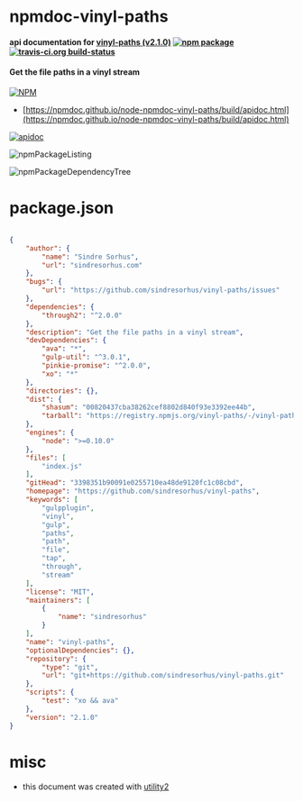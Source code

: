 # npmdoc-vinyl-paths

#### api documentation for  [vinyl-paths (v2.1.0)](https://github.com/sindresorhus/vinyl-paths)  [![npm package](https://img.shields.io/npm/v/npmdoc-vinyl-paths.svg?style=flat-square)](https://www.npmjs.org/package/npmdoc-vinyl-paths) [![travis-ci.org build-status](https://api.travis-ci.org/npmdoc/node-npmdoc-vinyl-paths.svg)](https://travis-ci.org/npmdoc/node-npmdoc-vinyl-paths)

#### Get the file paths in a vinyl stream

[![NPM](https://nodei.co/npm/vinyl-paths.png?downloads=true&downloadRank=true&stars=true)](https://www.npmjs.com/package/vinyl-paths)

- [https://npmdoc.github.io/node-npmdoc-vinyl-paths/build/apidoc.html](https://npmdoc.github.io/node-npmdoc-vinyl-paths/build/apidoc.html)

[![apidoc](https://npmdoc.github.io/node-npmdoc-vinyl-paths/build/screenCapture.buildCi.browser.%252Ftmp%252Fbuild%252Fapidoc.html.png)](https://npmdoc.github.io/node-npmdoc-vinyl-paths/build/apidoc.html)

![npmPackageListing](https://npmdoc.github.io/node-npmdoc-vinyl-paths/build/screenCapture.npmPackageListing.svg)

![npmPackageDependencyTree](https://npmdoc.github.io/node-npmdoc-vinyl-paths/build/screenCapture.npmPackageDependencyTree.svg)



# package.json

```json

{
    "author": {
        "name": "Sindre Sorhus",
        "url": "sindresorhus.com"
    },
    "bugs": {
        "url": "https://github.com/sindresorhus/vinyl-paths/issues"
    },
    "dependencies": {
        "through2": "^2.0.0"
    },
    "description": "Get the file paths in a vinyl stream",
    "devDependencies": {
        "ava": "*",
        "gulp-util": "^3.0.1",
        "pinkie-promise": "^2.0.0",
        "xo": "*"
    },
    "directories": {},
    "dist": {
        "shasum": "00820437cba38262cef8802d840f93e3392ee44b",
        "tarball": "https://registry.npmjs.org/vinyl-paths/-/vinyl-paths-2.1.0.tgz"
    },
    "engines": {
        "node": ">=0.10.0"
    },
    "files": [
        "index.js"
    ],
    "gitHead": "3398351b90091e0255710ea48de9120fc1c08cbd",
    "homepage": "https://github.com/sindresorhus/vinyl-paths",
    "keywords": [
        "gulpplugin",
        "vinyl",
        "gulp",
        "paths",
        "path",
        "file",
        "tap",
        "through",
        "stream"
    ],
    "license": "MIT",
    "maintainers": [
        {
            "name": "sindresorhus"
        }
    ],
    "name": "vinyl-paths",
    "optionalDependencies": {},
    "repository": {
        "type": "git",
        "url": "git+https://github.com/sindresorhus/vinyl-paths.git"
    },
    "scripts": {
        "test": "xo && ava"
    },
    "version": "2.1.0"
}
```



# misc
- this document was created with [utility2](https://github.com/kaizhu256/node-utility2)
